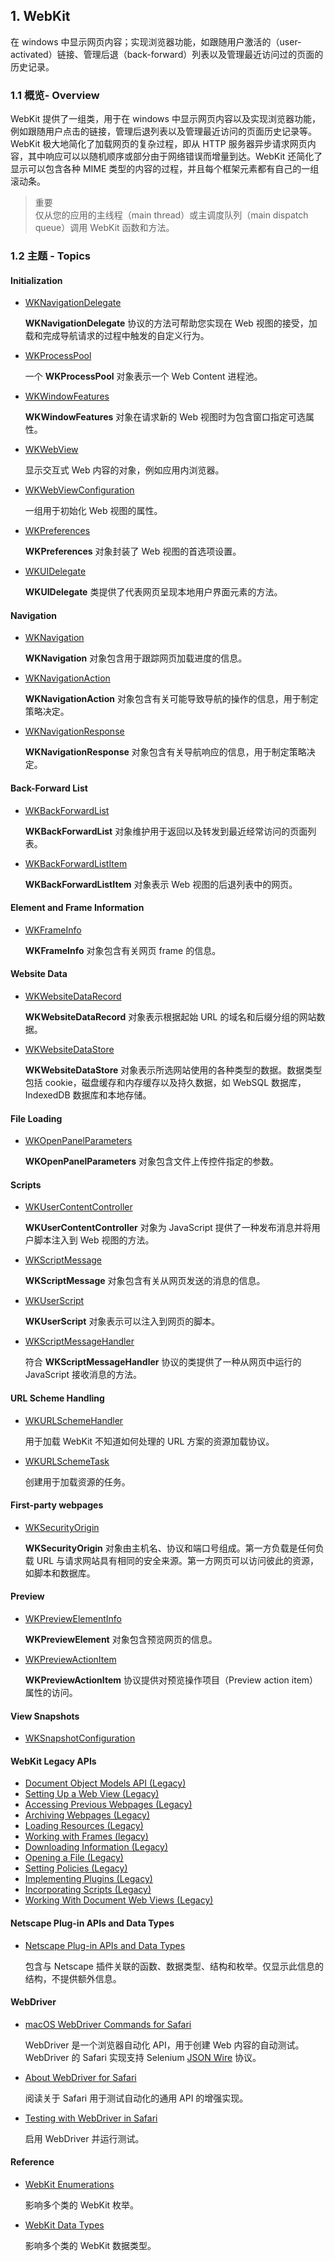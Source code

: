 ## 1. WebKit

在 windows 中显示网页内容；实现浏览器功能，如跟随用户激活的（user-activated）链接、管理后退（back-forward）列表以及管理最近访问过的页面的历史记录。

### 1.1 概览- Overview
WebKit 提供了一组类，用于在 windows 中显示网页内容以及实现浏览器功能，例如跟随用户点击的链接，管理后退列表以及管理最近访问的页面历史记录等。WebKit 极大地简化了加载网页的复杂过程，即从 HTTP 服务器异步请求网页内容，其中响应可以以随机顺序或部分由于网络错误而增量到达。WebKit 还简化了显示可以包含各种 MIME 类型的内容的过程，并且每个框架元素都有自己的一组滚动条。

> 重要  
> 仅从您的应用的主线程（main thread）或主调度队列（main dispatch queue）调用 WebKit 函数和方法。


### 1.2 主题 - Topics
#### Initialization
- [WKNavigationDelegate](https://developer.apple.com/documentation/webkit/wknavigationdelegate?language=objc)

	**WKNavigationDelegate** 协议的方法可帮助您实现在 Web 视图的接受，加载和完成导航请求的过程中触发的自定义行为。


- [WKProcessPool](https://developer.apple.com/documentation/webkit/wkprocesspool?language=objc)
	
	一个 **WKProcessPool** 对象表示一个 Web Content 进程池。


- [WKWindowFeatures](https://developer.apple.com/documentation/webkit/wkwindowfeatures?language=objc)

	**WKWindowFeatures** 对象在请求新的 Web 视图时为包含窗口指定可选属性。

- [WKWebView](https://developer.apple.com/documentation/webkit/wkwebview?language=objc)
	
	显示交互式 Web 内容的对象，例如应用内浏览器。
	
- [WKWebViewConfiguration](https://developer.apple.com/documentation/webkit/wkwebviewconfiguration?language=objc)
	
	一组用于初始化 Web 视图的属性。

- [WKPreferences](https://developer.apple.com/documentation/webkit/wkpreferences?language=objc)
	
	**WKPreferences** 对象封装了 Web 视图的首选项设置。

- [WKUIDelegate](https://developer.apple.com/documentation/webkit/wkuidelegate?language=objc)
	
	**WKUIDelegate** 类提供了代表网页呈现本地用户界面元素的方法。
	
#### Navigation
- [WKNavigation](https://developer.apple.com/documentation/webkit/wknavigation?language=objc)

	**WKNavigation** 对象包含用于跟踪网页加载进度的信息。

- [WKNavigationAction](https://developer.apple.com/documentation/webkit/wknavigationaction?language=objc)

	**WKNavigationAction** 对象包含有关可能导致导航的操作的信息，用于制定策略决定。
- [WKNavigationResponse](https://developer.apple.com/documentation/webkit/wknavigationresponse?language=objc)
	
	**WKNavigationResponse** 对象包含有关导航响应的信息，用于制定策略决定。	

#### Back-Forward List
- [WKBackForwardList](https://developer.apple.com/documentation/webkit/wkbackforwardlist?language=objc)
	
	**WKBackForwardList** 对象维护用于返回以及转发到最近经常访问的页面列表。

- [WKBackForwardListItem](https://developer.apple.com/documentation/webkit/wkbackforwardlistitem?language=objc)

	**WKBackForwardListItem** 对象表示 Web 视图的后退列表中的网页。
	
#### Element and Frame Information
- [WKFrameInfo](https://developer.apple.com/documentation/webkit/wkframeinfo?language=objc)
	
	**WKFrameInfo** 对象包含有关网页 frame 的信息。
	
#### Website Data
- [WKWebsiteDataRecord](https://developer.apple.com/documentation/webkit/wkwebsitedatarecord?language=objc)
	
	**WKWebsiteDataRecord** 对象表示根据起始 URL 的域名和后缀分组的网站数据。
	
- [WKWebsiteDataStore](https://developer.apple.com/documentation/webkit/wkwebsitedatastore?language=objc)
	
	**WKWebsiteDataStore** 对象表示所选网站使用的各种类型的数据。数据类型包括 cookie，磁盘缓存和内存缓存以及持久数据，如 WebSQL 数据库，IndexedDB 数据库和本地存储。

#### File Loading
- [WKOpenPanelParameters](https://developer.apple.com/documentation/webkit/wkopenpanelparameters?language=objc)
	
	**WKOpenPanelParameters** 对象包含文件上传控件指定的参数。	
#### Scripts
- [WKUserContentController](https://developer.apple.com/documentation/webkit/wkusercontentcontroller?language=objc)
	
	**WKUserContentController** 对象为 JavaScript 提供了一种发布消息并将用户脚本注入到 Web 视图的方法。
	
- [WKScriptMessage](https://developer.apple.com/documentation/webkit/wkscriptmessage?language=objc)
	
	**WKScriptMessage** 对象包含有关从网页发送的消息的信息。
	
- [WKUserScript](https://developer.apple.com/documentation/webkit/wkuserscript?language=objc)
	
	**WKUserScript** 对象表示可以注入到网页的脚本。
	
- [WKScriptMessageHandler](https://developer.apple.com/documentation/webkit/wkscriptmessagehandler?language=objc)
	
	符合 **WKScriptMessageHandler** 协议的类提供了一种从网页中运行的 JavaScript 接收消息的方法。

#### URL Scheme Handling
- [WKURLSchemeHandler](https://developer.apple.com/documentation/webkit/wkurlschemehandler?language=objc)
	
	用于加载 WebKit 不知道如何处理的 URL 方案的资源加载协议。
	
- [WKURLSchemeTask](https://developer.apple.com/documentation/webkit/wkurlschemetask?language=objc)

	创建用于加载资源的任务。
	
#### First-party webpages
- [WKSecurityOrigin](https://developer.apple.com/documentation/webkit/wksecurityorigin?language=objc)
	
	**WKSecurityOrigin** 对象由主机名、协议和端口号组成。第一方负载是任何负载 URL 与请求网站具有相同的安全来源。第一方网页可以访问彼此的资源，如脚本和数据库。
	
#### Preview
- [WKPreviewElementInfo](https://developer.apple.com/documentation/webkit/wkpreviewelementinfo?language=objc)
	
	**WKPreviewElement** 对象包含预览网页的信息。

- [WKPreviewActionItem](https://developer.apple.com/documentation/webkit/wkpreviewactionitem?language=objc)
	
	**WKPreviewActionItem** 协议提供对预览操作项目（Preview action item）属性的访问。

#### View Snapshots
- [WKSnapshotConfiguration](https://developer.apple.com/documentation/webkit/wksnapshotconfiguration?language=objc)

#### WebKit Legacy APIs
- [Document Object Models API (Legacy)](https://developer.apple.com/documentation/webkit/document_object_models_api_legacy?language=objc)
- [Setting Up a Web View (Legacy)](https://developer.apple.com/documentation/webkit/setting_up_a_web_view_legacy?language=objc)
- [Accessing Previous Webpages (Legacy)](https://developer.apple.com/documentation/webkit/accessing_previous_webpages_legacy?language=objc)
- [Archiving Webpages (Legacy)](https://developer.apple.com/documentation/webkit/archiving_webpages_legacy?language=objc)
- [Loading Resources (Legacy)](https://developer.apple.com/documentation/webkit/loading_resources_legacy?language=objc)
- [Working with Frames (legacy)](https://developer.apple.com/documentation/webkit/working_with_frames_legacy?language=objc)
- [Downloading Information (Legacy)](https://developer.apple.com/documentation/webkit/downloading_information_legacy?language=objc)
- [Opening a File (Legacy)](https://developer.apple.com/documentation/webkit/opening_a_file_legacy?language=objc)
- [Setting Policies (Legacy)](https://developer.apple.com/documentation/webkit/setting_policies_legacy?language=objc)
- [Implementing Plugins (Legacy)](https://developer.apple.com/documentation/webkit/implementing_plugins_legacy?language=objc)
- [Incorporating Scripts (Legacy)](https://developer.apple.com/documentation/webkit/incorporating_scripts_legacy?language=objc)
- [Working With Document Web Views (Legacy)](https://developer.apple.com/documentation/webkit/working_with_document_web_views_legacy?language=objc)

#### Netscape Plug-in APIs and Data Types
- [Netscape Plug-in APIs and Data Types](https://developer.apple.com/documentation/webkit/netscape_plug_in_apis_and_data_types?language=objc)
	
	包含与 Netscape 插件关联的函数、数据类型、结构和枚举。仅显示此信息的结构，不提供额外信息。
	
#### WebDriver
- [macOS WebDriver Commands for Safari](https://developer.apple.com/documentation/webkit/macos_webdriver_commands_for_safari?language=objc)
	
	WebDriver 是一个浏览器自动化 API，用于创建 Web 内容的自动测试。WebDriver 的 Safari 实现支持 Selenium [JSON Wire](https://github.com/SeleniumHQ/selenium/wiki/JsonWireProtocol) 协议。
	
- [About WebDriver for Safari](https://developer.apple.com/documentation/webkit/about_webdriver_for_safari?language=objc)
	
	阅读关于 Safari 用于测试自动化的通用 API 的增强实现。
	
- [Testing with WebDriver in Safari](https://developer.apple.com/documentation/webkit/testing_with_webdriver_in_safari?language=objc)
	
	启用 WebDriver 并运行测试。
	
#### Reference
- [WebKit Enumerations](https://developer.apple.com/documentation/webkit/webkit_enumerations?language=objc)
	
	影响多个类的 WebKit 枚举。
	
- [WebKit Data Types](https://developer.apple.com/documentation/webkit/webkit_data_types?language=objc)
	
	影响多个类的 WebKit 数据类型。	